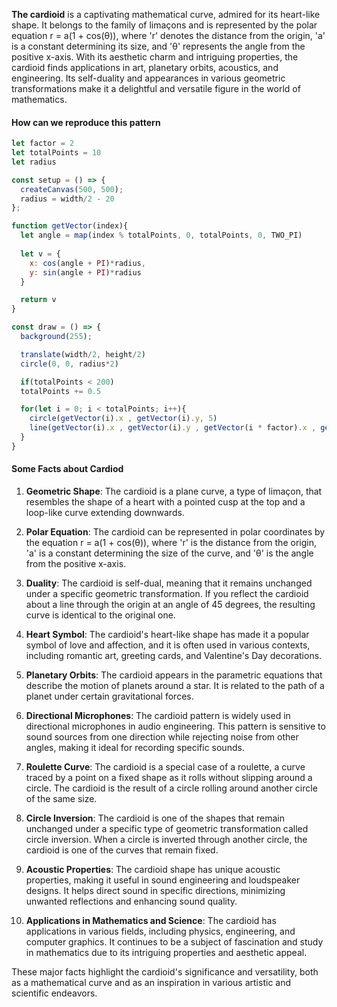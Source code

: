 **The cardioid** is a captivating mathematical curve, admired for its heart-like shape. It belongs to the family of limaçons and is represented by the polar equation r = a(1 + cos(θ)), where 'r' denotes the distance from the origin, 'a' is a constant determining its size, and 'θ' represents the angle from the positive x-axis. With its aesthetic charm and intriguing properties, the cardioid finds applications in art, planetary orbits, acoustics, and engineering. Its self-duality and appearances in various geometric transformations make it a delightful and versatile figure in the world of mathematics.

#### How can we reproduce this pattern

```js
let factor = 2
let totalPoints = 10
let radius

const setup = () => {
  createCanvas(500, 500);
  radius = width/2 - 20
};

function getVector(index){
  let angle = map(index % totalPoints, 0, totalPoints, 0, TWO_PI)
  
  let v = {
    x: cos(angle + PI)*radius,
    y: sin(angle + PI)*radius
  }

  return v
}

const draw = () => {
  background(255);

  translate(width/2, height/2)
  circle(0, 0, radius*2)

  if(totalPoints < 200)
  totalPoints += 0.5

  for(let i = 0; i < totalPoints; i++){
    circle(getVector(i).x , getVector(i).y, 5)
    line(getVector(i).x , getVector(i).y , getVector(i * factor).x , getVector(i*factor).y)
  }
}
```

#### Some Facts about Cardiod

1. **Geometric Shape**: The cardioid is a plane curve, a type of limaçon, that resembles the shape of a heart with a pointed cusp at the top and a loop-like curve extending downwards.

2. **Polar Equation**: The cardioid can be represented in polar coordinates by the equation r = a(1 + cos(θ)), where 'r' is the distance from the origin, 'a' is a constant determining the size of the curve, and 'θ' is the angle from the positive x-axis.

3. **Duality**: The cardioid is self-dual, meaning that it remains unchanged under a specific geometric transformation. If you reflect the cardioid about a line through the origin at an angle of 45 degrees, the resulting curve is identical to the original one.

4. **Heart Symbol**: The cardioid's heart-like shape has made it a popular symbol of love and affection, and it is often used in various contexts, including romantic art, greeting cards, and Valentine's Day decorations.

5. **Planetary Orbits**: The cardioid appears in the parametric equations that describe the motion of planets around a star. It is related to the path of a planet under certain gravitational forces.

6. **Directional Microphones**: The cardioid pattern is widely used in directional microphones in audio engineering. This pattern is sensitive to sound sources from one direction while rejecting noise from other angles, making it ideal for recording specific sounds.

7. **Roulette Curve**: The cardioid is a special case of a roulette, a curve traced by a point on a fixed shape as it rolls without slipping around a circle. The cardioid is the result of a circle rolling around another circle of the same size.

8. **Circle Inversion**: The cardioid is one of the shapes that remain unchanged under a specific type of geometric transformation called circle inversion. When a circle is inverted through another circle, the cardioid is one of the curves that remain fixed.

9. **Acoustic Properties**: The cardioid shape has unique acoustic properties, making it useful in sound engineering and loudspeaker designs. It helps direct sound in specific directions, minimizing unwanted reflections and enhancing sound quality.

10. **Applications in Mathematics and Science**: The cardioid has applications in various fields, including physics, engineering, and computer graphics. It continues to be a subject of fascination and study in mathematics due to its intriguing properties and aesthetic appeal.

These major facts highlight the cardioid's significance and versatility, both as a mathematical curve and as an inspiration in various artistic and scientific endeavors.